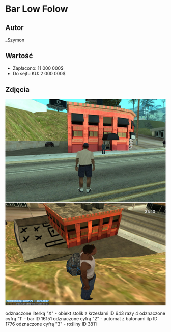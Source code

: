 # Bar Low Folow

## Autor
_Szymon

## Wartość
* Zapłacono: 11 000 000$
* Do sejfu KU: 2 000 000$

## Zdjęcia
![Alt text](img1.jpg)
![Alt text](img2.jpg)

odznaczone literką "X" - obiekt stolik z krzesłami ID 643 razy 4
odznaczone cyfrą "1' - bar  ID 16151
odznaczone cyfrą "2" - automat z batonami itp ID 1776
odznaczone cyfrą "3" - rośliny ID 3811